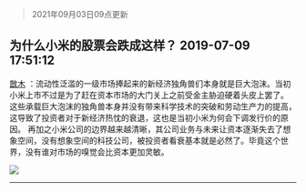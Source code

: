 > 2021年09月03日09点更新
<link rel="stylesheet" href="https://cdn.jsdelivr.net/gh/taotie6/sampleJSON@main/css/photo_show.css">


 ## 为什么小米的股票会跌成这样？ 2019-07-09 17:51:12

 [㪚木](https://www.coolapk.com/feed/12648709?shareKey=NWNiNDgxNDliMzUzNjEzMTc0YzE~) ：流动性泛滥的一级市场捧起来的新经济独角兽们本身就是巨大泡沫。当初小米上市不过是为了赶在资本市场的大门关上之前受金主胁迫硬着头皮上罢了。
这些承载巨大泡沫的独角兽本身并没有带来科学技术的突破和劳动生产力的提高，这导致了投资者对于新经济热忱的衰退，这也是当初小米为何会下调发行价的原因<!--break-->。
再加之小米公司的边界越来越清晰，其公司业务与未来让资本逐渐失去了想象空间，没有想象空间的科技公司，被投资者看衰基本就是必然了。毕竟这个世界，没有谁对市场的嗅觉会比资本更加灵敏。 

<div class="album">
<img class="img-item" src="http://image.coolapk.com/feed/2019/0428/09/1081091_6503_4644@348x209.gif" />
</div>

 ------- 

